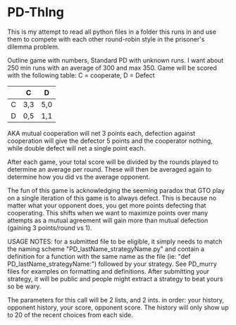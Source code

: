 # PD-ThIng

This is my attempt to read all python files in a folder this runs in and use them to compete with each other round-robin 
style in the prisoner's dilemma problem.

Outline game with numbers, Standard PD with unknown runs. I want about 250 min runs with an average of 300 and max 350.
Game will be scored with the following table:
C = cooperate, D = Defect

|     |  C  |  D  |
|:---:|:---:|:---:|
|  C  | 3,3 | 5,0 |
|  D  | 0,5 | 1,1 |

AKA mutual cooperation will net 3 points each, defection against cooperation will give the defector 5 points and 
the cooperator nothing, while double defect will net a single point each.

After each game, your total score will be divided by the rounds played to determine an average per round. These will 
then be averaged again to determine how you did vs the average opponent.

The fun of this game is acknowledging the seeming paradox that GTO play on a single iteration of this game is to
always defect. This is because no matter what your opponent does, you get more points defecting that cooperating.
This shifts when we want to maximize points over many attempts as a mutual agreement will gain more than mutual 
defection (gaining 3 points/round vs 1).

USAGE NOTES:
for a submitted file to be eligible, it simply needs to match the naming scheme "PD_lastName_strategyName.py"
and contain a definition for a function with the same name as the file (ie: "def PD_lastName_strategyName:")
followed by your strategy. See PD_murry files for examples on formatting and definitions. After submitting your 
strategy, it will be public and people might extract a strategy to beat yours so be wary. 

The parameters for this call will be 2 lists, and 2 ints. in order: your history, opponent history, your score, opponent score.
The history will only show up to 20 of the recent choices from each side.